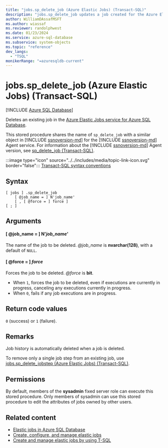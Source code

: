 ```yaml
---
title: "jobs.sp_delete_job (Azure Elastic Jobs) (Transact-SQL)"
description: "jobs.sp_delete_job updates a job created for the Azure Elastic Jobs service for Azure SQL Database."
author: WilliamDAssafMSFT
ms.author: wiassaf
ms.reviewer: randolphwest
ms.date: 01/23/2024
ms.service: azure-sql-database
ms.subservice: system-objects
ms.topic: "reference"
dev_langs:
  - "TSQL"
monikerRange: "=azuresqldb-current"
---
```

# jobs.sp_delete_job (Azure Elastic Jobs) (Transact-SQL)

[!INCLUDE [Azure SQL Database](../../includes/applies-to-version/asdb.md)]

Deletes an existing job in the [Azure Elastic Jobs service for Azure SQL Database](/azure/azure-sql/database/elastic-jobs-overview?view=azuresql-db&preserve-view=true).

This stored procedure shares the name of `sp_delete_job` with a similar object in [!INCLUDE [ssnoversion-md](../../includes/ssnoversion-md.md)] for the [!INCLUDE [ssnoversion-md](../../includes/ssnoversion-md.md)] Agent service. For information about the [!INCLUDE [ssnoversion-md](../../includes/ssnoversion-md.md)] Agent version, see [sp_delete_job (Transact-SQL)](sp-delete-job-transact-sql.md).

:::image type="icon" source="../../includes/media/topic-link-icon.svg" border="false"::: [Transact-SQL syntax conventions](../../t-sql/language-elements/transact-sql-syntax-conventions-transact-sql.md)

## Syntax

```syntaxsql
[ jobs ] .sp_delete_job
    [ @job_name = ] N'job_name'
    [ , [ @force = ] force ]
[ ; ]
```

## Arguments

#### [ @job_name = ] N'*job_name*'

The name of the job to be deleted. *@job_name* is **nvarchar(128)**, with a default of `NULL`.

#### [ @force = ] *force*

Forces the job to be deleted. *@force* is **bit**.

- When `1`, forces the job to be deleted, even if executions are currently in progress, canceling any executions currently in progress.
- When `0`, fails if any job executions are in progress.

## Return code values

`0` (success) or `1` (failure).

## Remarks

Job history is automatically deleted when a job is deleted.

To remove only a single job step from an existing job, use [jobs.sp_delete_jobstep (Azure Elastic Jobs) (Transact-SQL)](sp-delete-jobstep-elastic-jobs-transact-sql.md).

## Permissions

By default, members of the **sysadmin** fixed server role can execute this stored procedure. Only members of sysadmin can use this stored procedure to edit the attributes of jobs owned by other users.

## Related content

- [Elastic jobs in Azure SQL Database](/azure/azure-sql/database/elastic-jobs-overview?view=azuresql-db&preserve-view=true)
- [Create, configure, and manage elastic jobs](/azure/azure-sql/database/elastic-jobs-tutorial?view=azuresql-db&preserve-view=true)
- [Create and manage elastic jobs by using T-SQL](/azure/azure-sql/database/elastic-jobs-tsql-create-manage?view=azuresql-db&preserve-view=true)
